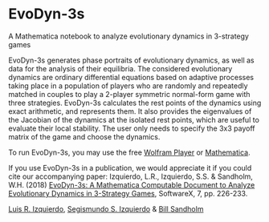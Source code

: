 # EvoDyn-3s
A Mathematica notebook to analyze evolutionary dynamics in 3-strategy games

EvoDyn-3s generates phase portraits of evolutionary dynamics, as well as data for the analysis of their equilibria. The considered evolutionary dynamics are ordinary differential equations based on adaptive processes taking place in a population of players who are randomly and repeatedly matched in couples to play a 2-player symmetric normal-form game with three strategies. EvoDyn-3s calculates the rest points of the dynamics using exact arithmetic, and represents them. It also provides the eigenvalues of the Jacobian of the dynamics at the isolated rest points, which are useful to evaluate their local stability. The user only needs to specify the 3x3 payoff matrix of the game and choose the dynamics.

To run EvoDyn-3s, you may use the free [Wolfram Player](https://www.wolfram.com/player/) or [Mathematica](https://www.wolfram.com/mathematica/). 

If you use EvoDyn-3s in a publication, we would appreciate it if you could cite our accompanying paper:
Izquierdo, L.R., Izquierdo, S.S. & Sandholm, W.H. (2018) [EvoDyn-3s: A Mathematica Computable Document to Analyze Evolutionary Dynamics in 3-Strategy Games](https://doi.org/10.1016/j.softx.2018.07.006), SoftwareX, 7, pp. 226-233.

[Luis R. Izquierdo](http://luis.izqui.org), [Segismundo S. Izquierdo](http://segis.izqui.org) & [Bill Sandholm](https://doi.org/10.3934/jdg.2022009)
